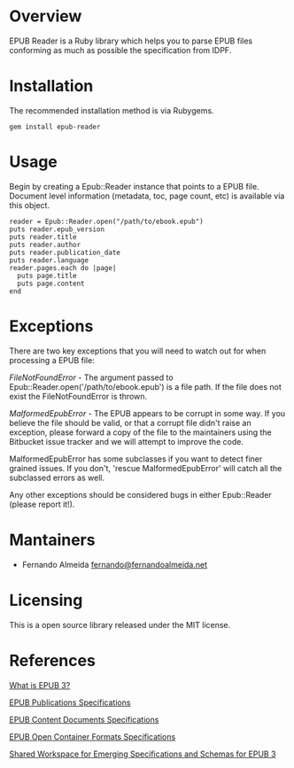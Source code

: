 # Overview

EPUB Reader is a Ruby library which helps you to parse EPUB files conforming
as much as possible the specification from IDPF.

# Installation

The recommended installation method is via Rubygems.

    gem install epub-reader

# Usage

Begin by creating a Epub::Reader instance that points to a EPUB file. Document
level information (metadata, toc, page count, etc) is available via this object.

    reader = Epub::Reader.open("/path/to/ebook.epub")
    puts reader.epub_version
    puts reader.title
    puts reader.author
    puts reader.publication_date
    puts reader.language
    reader.pages.each do |page|
      puts page.title
      puts page.content
    end

# Exceptions

There are two key exceptions that you will need to watch out for when processing a
EPUB file:

*FileNotFoundError* - The argument passed to Epub::Reader.open('/path/to/ebook.epub') is a file
path. If the file does not exist the FileNotFoundError is thrown.

*MalformedEpubError* - The EPUB appears to be corrupt in some way. If you believe the
file should be valid, or that a corrupt file didn't raise an exception, please
forward a copy of the file to the maintainers using the Bitbucket issue tracker
and we will attempt to improve the code.

MalformedEpubError has some subclasses if you want to detect finer grained issues. If you
don't, 'rescue MalformedEpubError' will catch all the subclassed errors as well.

Any other exceptions should be considered bugs in either Epub::Reader (please
report it!).

# Mantainers

- Fernando Almeida <fernando@fernandoalmeida.net>

# Licensing

This is a open source library released under the MIT license.

# References

[What is EPUB 3?](http://shop.oreilly.com/product/0636920022442.do)

[EPUB Publications Specifications](http://idpf.org/epub/30/spec/epub30-publications.html)

[EPUB Content Documents Specifications](http://idpf.org/epub/30/spec/epub30-contentdocs.html)

[EPUB Open Container Formats Specifications](http://idpf.org/epub/30/spec/epub30-ocf.html)

[Shared Workspace for Emerging Specifications and Schemas for EPUB 3](http://code.google.com/p/epub-revision/downloads/list)
